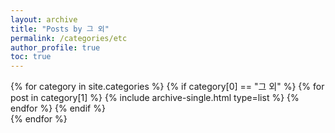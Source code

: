 ```yaml
---
layout: archive
title: "Posts by 그 외"
permalink: /categories/etc
author_profile: true
toc: true
---
```

{% for category in site.categories %}
  {% if category[0] == "그 외" %}
    {% for post in category[1] %}
      {% include archive-single.html type=list %}
    {% endfor %}
  {% endif %}  
{% endfor %}
